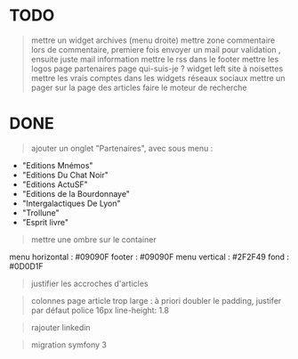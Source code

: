 TODO
========================
    

> mettre un widget archives (menu droite)
> mettre zone commentaire
> lors de commentaire, premiere fois envoyer un mail pour validation , ensuite juste mail information
> mettre le rss dans le footer
> mettre les logos
> page partenaires
> page qui-suis-je ?
> widget left site à noisettes
> mettre les vrais comptes dans les widgets réseaux sociaux
> mettre un pager sur la page des articles
> faire le moteur de recherche

DONE
========================

> ajouter un onglet "Partenaires", avec sous menu :
- "Editions Mnémos"
- "Editions Du Chat Noir"
- "Editions ActuSF"
- "Editions de la Bourdonnaye"
- "Intergalactiques De Lyon"
- "Trollune"
- "Esprit livre"

> mettre une ombre sur le container

menu horizontal : #09090F
footer : #09090F
menu vertical : #2F2F49
fond : #0D0D1F

> justifier les accroches d'articles

> colonnes page article trop large : à priori doubler le padding, justifer par défaut
police 16px
line-height: 1.8

> rajouter linkedin

> migration symfony 3
